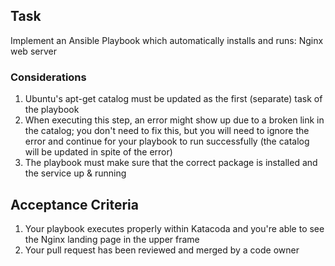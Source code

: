 ## Task

Implement an Ansible Playbook  which automatically installs and runs: Nginx web server

### Considerations

1. Ubuntu's apt-get catalog must be updated as the first (separate) task of the playbook
2. When executing this step, an error might show up due to a broken link in the catalog; 
you don't need to fix this, but you will need to ignore the error and continue for your playbook
to run successfully (the catalog will be updated in spite of the error)
3. The playbook must make sure that the correct package is installed and the service up & running

## Acceptance Criteria

1. Your playbook executes properly within Katacoda and you're able to see the Nginx landing page 
   in the upper frame
2. Your pull request has been reviewed and merged by a code owner